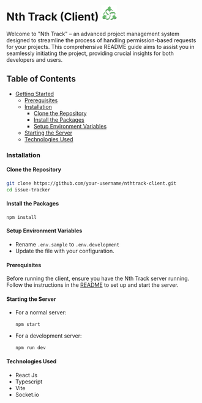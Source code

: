 <h1> Nth Track (Client)
    <img src="https://github.com/mubashir-angathil/nthtrack-client/blob/master/public/vite.png" height="40px" alt="Movie Trends Logo"/>
</h1>
Welcome to "Nth Track" – an advanced project management system designed to streamline the process of handling permission-based requests for your projects. This comprehensive README guide aims to assist you in seamlessly initiating the project, providing crucial insights for both developers and users.

## Table of Contents
- [Getting Started](#getting-started)
  - [Prerequisites](#prerequisites)
  - [Installation](#installation)
    - [Clone the Repository](#clone-the-repository)
    - [Install the Packages](#install-the-packages)
    - [Setup Environment Variables](#setup-environment-variables)
  - [Starting the Server](#starting-the-server)
  - [Technologies Used](#technologies-used)


### Installation

#### Clone the Repository
```bash
git clone https://github.com/your-username/nthtrack-client.git
cd issue-tracker
```

#### Install the Packages
```
npm install 
```
#### Setup Environment Variables
- Rename ```.env.sample``` to ```.env.development```
- Update the file with your configuration.


#### Prerequisites
Before running the client, ensure you have the Nth Track server running. Follow the instructions in the [README](https://github.com/mubashir-angathil/nthtrack-server/blob/master/README.md) to set up and start the server.

#### Starting the Server
- For a normal server:
  ```
  npm start
  ```
- For a development server:
  ```
  npm run dev
  ```
#### Technologies Used
- React Js
- Typescript
- Vite
- Socket.io
